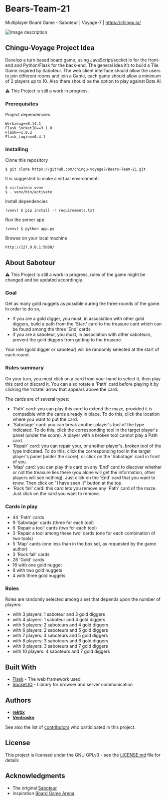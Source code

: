# Bears-Team-21
Multiplayer Board Game - Saboteur | Voyage-7 | https://chingu.io/

![Image description](https://cf.geekdo-images.com/itemrep/img/aoCM1KdOmd7w56bQr4JSKWdDpaE=/fit-in/246x300/pic3989824.jpg)

## Chingu-Voyage Project Idea

Develop a turn based board game, using JavaScript/socket.io for the front-end and Python/Flask for the back-end. The general idea it’s to build a Tile Game inspired by Saboteur. The web client interface should allow the users to join different rooms and join a Game, each game should allow a minimum of 2 players up to 10. Also there should be the option to play against Bots AI. 

⚠️ This Project is still a work in progress.

### Prerequisites

Project dependencies

```
Werkzeug==0.14.1
Flask_SocketIO==3.1.0
Flask==1.0.2
Flask_Login==0.4.1
```

### Installing

Clone this repository

```
$ git clone https://github.com/chingu-voyage7/Bears-Team-21.git
```

It is suggested to make a virtual environment:

```
$ virtualenv venv
$ . venv/bin/activate
```

Install dependencies 

```
(venv) $ pip install -r requirements.txt
```

Run the server app

```
(venv) $ python app.py
```

Browse on your local machine 

```
http://127.0.0.1:5000/ 
```

## About Saboteur

⚠️ This Project is still a work in progress, rules of the game might be changed and be updated accordingly.

### Goal

Get as many gold nuggets as possible during the three rounds of the game. In order to do so,
- if you are a gold digger, you must, in association with other gold diggers, build a path from the 'Start' card to the treasure card which can be found among the three 'End' cards
- if you are a saboteur, you must, in association with other saboteurs, prevent the gold diggers from getting to the treasure. 

Your role (gold digger or saboteur) will be randomly selected at the start of each round.

### Rules summary

On your turn, you must click on a card from your hand to select it, then play this card or discard it. You can also rotate a 'Path' card before playing it by clicking the 'rotate' arrow that appears above the card.

The cards are of several types:
- 'Path' card: you can play this card to extend the maze, provided it is compatible with the cards already in place. To do this, click the location where you want to put the card.
- 'Sabotage' card: you can break another player's tool of the type indicated. To do this, click the corresponding tool in the target player's panel (under the score). A player with a broken tool cannot play a Path card.
- 'Repair' card: you can repair your, or another player's, broken tool of the type indicated. To do this, click the corresponding tool in the target player's panel (under the score), or click on the 'Sabotage' card in front of you.
- 'Map' card: you can play this card on any 'End' card to discover whether or not the treasure lies there (you alone will get the information, other players will see nothing). Just click on the 'End' card that you want to know. Then click on "I have seen it" button at the top.
- 'Rock fall' card: this card lets you remove any 'Path' card of the maze. Just click on the card you want to remove. 

### Cards in play

- 44 'Path' cards
- 9 'Sabotage' cards (three for each tool)
- 6 'Repair a tool' cards (two for each tool)
- 3 'Repair a tool among these two' cards (one for each combination of two tools)
- 5 'Map' cards (one less than in the box set, as requested by the game author)
- 3 'Rock fall' cards
- 28 'Gold' cards
- 16 with one gold nugget
- 8 with two gold nuggets
- 4 with three gold nuggets 
 
### Roles

Roles are randomly selected among a set that depends upon the number of players:
- with 3 players: 1 saboteur and 3 gold diggers
- with 4 players: 1 saboteur and 4 gold diggers
- with 5 players: 2 saboteurs and 4 gold diggers
- with 6 players: 2 saboteurs and 5 gold diggers
- with 7 players: 3 saboteurs and 5 gold diggers
- with 8 players: 3 saboteurs and 6 gold diggers
- with 9 players: 3 saboteurs and 7 gold diggers
- with 10 players: 4 saboteurs and 7 gold diggers 

## Built With

* [Flask](http://flask.pocoo.org/docs/1.0/) - The web framework used
* [Socket.IO](https://socket.io/docs/) - Library for browser and server communication

## Authors

* **[rektix](https://github.com/rektix)**
* **[Ventrosky](https://github.com/Ventrosky)**

See also the list of [contributors](https://github.com/chingu-voyage7/Bears-Team-21/graphs/contributors) who participated in this project.

## License

This project is licensed under the GNU GPLv3 - see the [LICENSE.md](LICENSE.md) file for details

## Acknowledgments

* The original [Saboteur](https://boardgamegeek.com/boardgame/9220/saboteur)
* Inspiration [Board Game Arena](https://en.boardgamearena.com)
